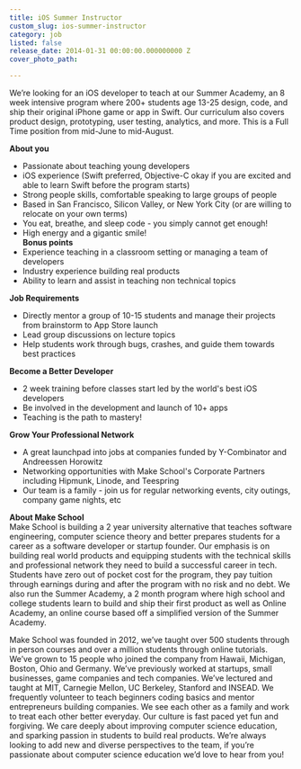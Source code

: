 ```yaml
---
title: iOS Summer Instructor
custom_slug: ios-summer-instructor
category: job
listed: false
release_date: 2014-01-31 00:00:00.000000000 Z
cover_photo_path: 

---
```

We’re looking for an iOS developer to teach at our Summer Academy, an 8 week intensive program where 200+ students age 13-25 design, code, and ship their original iPhone game or app in Swift. Our curriculum also covers product design, prototyping, user testing, analytics, and more. This is a Full Time position from mid-June to mid-August. 

<b>About you</b><br>
- Passionate about teaching young developers<br>
- iOS experience (Swift preferred, Objective-C okay if you are excited and able to learn Swift before the program starts)<br>
- Strong people skills, comfortable speaking to large groups of people<br>
- Based in San Francisco, Silicon Valley, or New York City (or are willing to relocate on your own terms)<br>
- You eat, breathe, and sleep code - you simply cannot get enough!<br>
- High energy and a gigantic smile!<br>
<b>Bonus points</b> <br>
- Experience teaching in a classroom setting or managing a team of developers<br>
- Industry experience building real products<br>
- Ability to learn and assist in teaching non technical topics<br>

<b>Job Requirements</b><br>
- Directly mentor a group of 10-15 students and manage their projects from brainstorm to App Store launch<br>
- Lead group discussions on lecture topics<br>
- Help students work through bugs, crashes, and guide them towards best practices<br>

<b>Become a Better Developer</b><br>
- 2 week training before classes start led by the world's best iOS developers<br>
- Be involved in the development and launch of 10+ apps<br>
- Teaching is the path to mastery!<br>

<b>Grow Your Professional Network</b><br>
- A great launchpad into jobs at companies funded by Y-Combinator and Andreessen Horowitz<br>
- Networking opportunities with Make School's Corporate Partners including Hipmunk, Linode, and Teespring<br>
- Our team is a family - join us for regular networking events, city outings, company game nights, etc<br>

<b>About Make School</b><br>
Make School is building a 2 year university alternative that teaches software engineering, computer science theory and better prepares students for a career as a software developer or startup founder. Our emphasis is on building real world products and equipping students with the technical skills and professional network they need to build a successful career in tech. Students have zero out of pocket cost for the program, they pay tuition through earnings during and after the program with no risk and no debt. We also run the Summer Academy, a 2 month program where high school and college students learn to build and ship their first product as well as Online Academy, an online course based off a simplified version of the Summer Academy.

Make School was founded in 2012, we’ve taught over 500 students through in person courses and over a million students through online tutorials. We’ve grown to 15 people who joined the company from Hawaii, Michigan, Boston, Ohio and Germany. We’ve previously worked at startups, small businesses, game companies and tech companies. We’ve lectured and taught at MIT, Carnegie Mellon, UC Berkeley, Stanford and INSEAD. We frequently volunteer to teach beginners coding basics and mentor entrepreneurs building companies. We see each other as a family and work to treat each other better everyday. Our culture is fast paced yet fun and forgiving. We care deeply about improving computer science education, and sparking passion in students to build real products. We’re always looking to add new and diverse perspectives to the team, if you’re passionate about computer science education we’d love to hear from you!